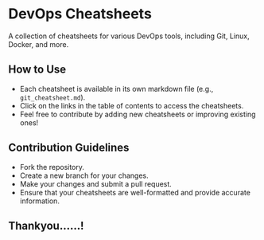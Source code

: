 
# DevOps Cheatsheets

A collection of cheatsheets for various DevOps tools, including Git, Linux, Docker, and more.


## How to Use
- Each cheatsheet is available in its own markdown file (e.g., `git_cheatsheet.md`).
- Click on the links in the table of contents to access the cheatsheets.
- Feel free to contribute by adding new cheatsheets or improving existing ones!

## Contribution Guidelines
- Fork the repository.
- Create a new branch for your changes.
- Make your changes and submit a pull request.
- Ensure that your cheatsheets are well-formatted and provide accurate information.

## Thankyou......!

